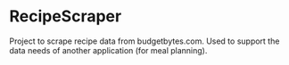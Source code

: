 # RecipeScraper

Project to scrape recipe data from budgetbytes.com. Used to support the 
data needs of another application (for meal planning).
